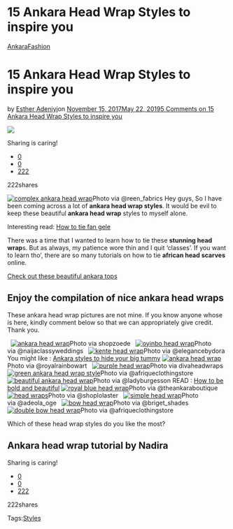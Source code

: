 # 15 Ankara Head Wrap Styles to inspire you

[Ankara](https://estheradeniyi.com/category/ankara/)[Fashion](https://estheradeniyi.com/category/fashion/)
# 15 Ankara Head Wrap Styles to inspire you

by [Esther Adeniyi](https://estheradeniyi.com/author/esther-adeniyi/)on [November 15, 2017May 22, 2019](https://estheradeniyi.com/15-ankara-head-wrap-styles-to-inspire/)[5 Comments on 15 Ankara Head Wrap Styles to inspire you](https://estheradeniyi.com/15-ankara-head-wrap-styles-to-inspire/#comments)

![](images\Ankaraheadwrap5.jpeg)

Sharing is caring!

- [0](https://www.facebook.com/sharer/sharer.php?u=https%3A%2F%2Festheradeniyi.com%2F15-ankara-head-wrap-styles-to-inspire%2F&amp;t=15%20Ankara%20Head%20Wrap%20Styles%20to%20inspire%20you)
- [0](https://twitter.com/intent/tweet?text=15%20Ankara%20Head%20Wrap%20Styles%20to%20inspire%20you&amp;url=https%3A%2F%2Festheradeniyi.com%2F15-ankara-head-wrap-styles-to-inspire%2F)
- [222](#)

222shares

[![complex ankara head wrap](images\Ankaraheadwrap5.jpeg)](images\Ankaraheadwrap5.jpeg)Photo via&#xA0;@reen_fabrics
Hey guys, So I have been coming across a lot of **ankara head wrap styles**. It would be evil to keep these beautiful **ankara head wrap** styles to myself alone.

Interesting read: [How to tie fan gele](https://www.estheradeniyi.com/how-to-tie-fan-gele-in-very-easy-steps)

There was a time that I wanted to learn how to tie these **stunning head wrap**s. But as always, my patience wore thin and I quit &#x2018;classes&#x2019;. If you want to learn tho&#x2019;, there are so many tutorials on how to tie **african head scarves** online.

[Check out these beautiful ankara tops](https://www.estheradeniyi.com/beautiful-ankara-tops-to-sew)

## Enjoy the compilation of nice ankara head wraps

These ankara head wrap pictures are not mine. If you know anyone whose is here, kindly comment below so that we can appropriately give credit. Thank you.

&#xA0;
[![ankara head wrap](images\Ankaraheadwrap1.jpeg)](images\Ankaraheadwrap1.jpeg)Photo via shopzoede
&#xA0;
[![oyinbo head wrap](images\Ankaraheadwrap2.jpeg)](images\Ankaraheadwrap2.jpeg)Photo via&#xA0;@naijaclassyweddings
&#xA0;
[![kente head wrap](images\Ankaraheadwrap3.jpeg)](images\Ankaraheadwrap3.jpeg)Photo via&#xA0;@elegancebydora
You might like : [Ankara styles to hide your big tummy](https://www.estheradeniyi.com/ankara-styles-that-will-hide-your-big)
[![ankara head wrap](images\Ankaraheadwrap4.jpeg)](images\Ankaraheadwrap4.jpeg)Photo via&#xA0;@royalrainbowart
&#xA0;
[![purple head wrap](images\Ankaraheadwrap6.jpeg)](images\Ankaraheadwrap6.jpeg)Photo via divaheadwraps
&#xA0;
[![green ankara head wrap style](images\Ankaraheadwrap7.jpeg)](images\Ankaraheadwrap7.jpeg)Photo via&#xA0;@afriqueclothingstore
&#xA0;
[![beautiful ankara head wrap](images\Ankaraheadwrap8.jpeg)](images\Ankaraheadwrap8.jpeg)Photo via&#xA0;@ladyburgesson
READ : [How to be bold and beautiful](https://www.estheradeniyi.com/how-to-be-big-bold-and-beautiful)
[![royal blue head wrap](images\Ankaraheadwrap9.jpeg)](images\Ankaraheadwrap9.jpeg)Photo via&#xA0;@theankaraboutique
&#xA0;
[![head wraps](images\Ankaraheadwrap10.jpeg)](images\Ankaraheadwrap10.jpeg)Photo via&#xA0;@shoplolaster
&#xA0;
[![simple head wrap](images\Ankaraheadwrap11.jpeg)](images\Ankaraheadwrap11.jpeg)Photo via&#xA0;@adeola_oge
&#xA0;
[![bow head wrap](images\Ankaraheadwrap12.jpeg)](images\Ankaraheadwrap12.jpeg)Photo via&#xA0;@briget_shades
&#xA0;
[![double bow head wrap](images\Ankaraheadwrap13.jpeg)](images\Ankaraheadwrap13.jpeg)Photo via&#xA0;@afriqueclothingstore
&#xA0;

Which of these head wrap&#xA0;styles do you like the most?

## Ankara head wrap tutorial by Nadira

Sharing is caring!

- [0](https://www.facebook.com/sharer/sharer.php?u=https%3A%2F%2Festheradeniyi.com%2F15-ankara-head-wrap-styles-to-inspire%2F&amp;t=15%20Ankara%20Head%20Wrap%20Styles%20to%20inspire%20you)
- [0](https://twitter.com/intent/tweet?text=15%20Ankara%20Head%20Wrap%20Styles%20to%20inspire%20you&amp;url=https%3A%2F%2Festheradeniyi.com%2F15-ankara-head-wrap-styles-to-inspire%2F)
- [222](#)

222shares

Tags:[Styles](https://estheradeniyi.com/tag/styles/)